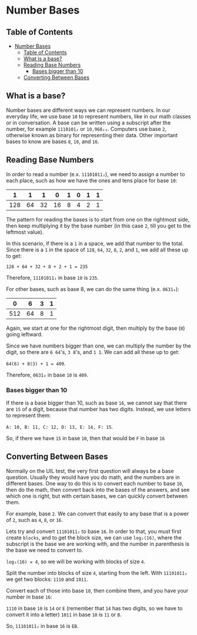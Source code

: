 # Number Bases

## Table of Contents

- [Number Bases](#number-bases)
  - [Table of Contents](#table-of-contents)
  - [What is a base?](#what-is-a-base)
  - [Reading Base Numbers](#reading-base-numbers)
    - [Bases bigger than 10](#bases-bigger-than-10)
  - [Converting Between Bases](#converting-between-bases)

## What is a base?

Number bases are different ways we can represent numbers.
In our everyday life, we use base `10` to represent numbers, like in our math classes or in conversation.
A base can be written using a subscript after the number, for example `1110101₂` or `10,968₁₀`.
Computers use base `2`, otherwise known as binary for representing their data.
Other important bases to know are bases `8`, `10`, and `16`.

## Reading Base Numbers

In order to read a number (e.x. `11101011₂`), we need to assign a number to each place, such as how we have the ones and tens place for base `10`:

| 1   | 1   | 1   | 0   | 1   | 0   | 1   | 1   |
| --- | --- | --- | --- | --- | --- | --- | --- |
| 128 | 64  | 32  | 16  | 8   | 4   | 2   | 1   |

The pattern for reading the bases is to start from one on the rightmost side, then keep multiplying it by the base number (in this case `2`, till you get to the leftmost value).

In this scenario, if there is a `1` in a space, we add that number to the total.
Since there is a `1` in the space of `128`, `64`, `32`, `8`, `2`, and `1`, we add all these up to get:

`128 + 64 + 32 + 8 + 2 + 1 = 235`

Therefore, `11101011₂` in base `10` is `235`.

For other bases, such as base 8, we can do the same thing (e.x. `0631₈`):

| 0   | 6   | 3   | 1   |
| --- | --- | --- | --- |
| 512 | 64  | 8   | 1   |

Again, we start at one for the rightmost digit, then multiply by the base (`8`) going leftward.

Since we have numbers bigger than one, we can multiply the number by the digit, so there are `6 64`'s, `3 8`'s, and `1 1`.
We can add all these up to get:

`64(6) + 8(3) + 1 = 409`.

Therefore, `0631₈` in base `10` is `409`.

### Bases bigger than 10

If there is a base bigger than 10, such as base `16`, we cannot say that there are `15` of a digit, because that number has two digits.
Instead, we use letters to represent them:

`A: 10, B: 11, C: 12, D: 13, E: 14, F: 15`.

So, if there we have `15` in base `10`, then that would be `F` in base `16`

## Converting Between Bases

Normally on the UIL test, the very first question will always be a base question.
Usually they would have you do math, and the numbers are in different bases.
One way to do this is to convert each number to base `10`, then do the math, then convert back into the bases of the answers, and see which one is right, but with certain bases, we can quickly convert between them.

For example, base `2`. We can convert that easily to any base that is a power of `2`, such as `4`, `8`, or `16`.

Lets try and convert `11101011₂` to base `16`. In order to that, you must first create `blocks`, and to get the block size, we can use `log₂(16)`, where the subscript is the base we are working with, and the number in parenthesis is the base we need to convert to.

`log₂(16) = 4`, so we will be working with blocks of size `4`.

Split the number into blocks of size `4`, starting from the left. With `11101011₂` we get two blocks: `1110` and `1011`.

Convert each of those into base `10`, then combine them, and you have your number in base `16`:

`1110` in base `10` is `14` or `E` (remember that `14` has two digits, so we have to convert it into a letter)
`1011` in base `10` is `11` or `B`.

So, `11101011₂` in base `16` is `EB`.
